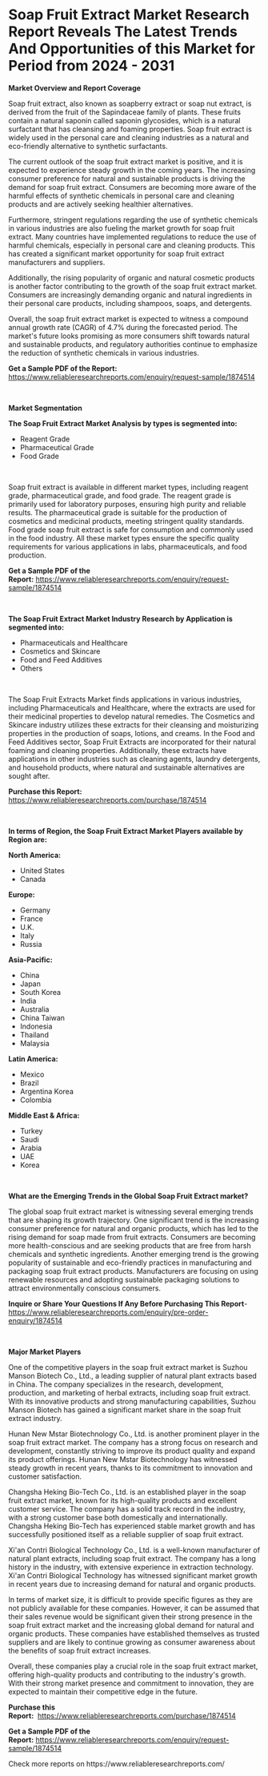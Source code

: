 <p><h1>Soap Fruit Extract Market Research Report Reveals The Latest Trends And Opportunities of this Market for Period from 2024 - 2031</h1></p><p><strong>Market Overview and Report Coverage</strong></p>
<p><p>Soap fruit extract, also known as soapberry extract or soap nut extract, is derived from the fruit of the Sapindaceae family of plants. These fruits contain a natural saponin called saponin glycosides, which is a natural surfactant that has cleansing and foaming properties. Soap fruit extract is widely used in the personal care and cleaning industries as a natural and eco-friendly alternative to synthetic surfactants.</p><p>The current outlook of the soap fruit extract market is positive, and it is expected to experience steady growth in the coming years. The increasing consumer preference for natural and sustainable products is driving the demand for soap fruit extract. Consumers are becoming more aware of the harmful effects of synthetic chemicals in personal care and cleaning products and are actively seeking healthier alternatives.</p><p>Furthermore, stringent regulations regarding the use of synthetic chemicals in various industries are also fueling the market growth for soap fruit extract. Many countries have implemented regulations to reduce the use of harmful chemicals, especially in personal care and cleaning products. This has created a significant market opportunity for soap fruit extract manufacturers and suppliers.</p><p>Additionally, the rising popularity of organic and natural cosmetic products is another factor contributing to the growth of the soap fruit extract market. Consumers are increasingly demanding organic and natural ingredients in their personal care products, including shampoos, soaps, and detergents.</p><p>Overall, the soap fruit extract market is expected to witness a compound annual growth rate (CAGR) of 4.7% during the forecasted period. The market's future looks promising as more consumers shift towards natural and sustainable products, and regulatory authorities continue to emphasize the reduction of synthetic chemicals in various industries.</p></p>
<p><strong>Get a Sample PDF of the Report:</strong> <a href="https://www.reliableresearchreports.com/enquiry/request-sample/1874514">https://www.reliableresearchreports.com/enquiry/request-sample/1874514</a></p>
<p>&nbsp;</p>
<p><strong>Market Segmentation</strong></p>
<p><strong>The Soap Fruit Extract Market Analysis by types is segmented into:</strong></p>
<p><ul><li>Reagent Grade</li><li>Pharmaceutical Grade</li><li>Food Grade</li></ul></p>
<p>&nbsp;</p>
<p><p>Soap fruit extract is available in different market types, including reagent grade, pharmaceutical grade, and food grade. The reagent grade is primarily used for laboratory purposes, ensuring high purity and reliable results. The pharmaceutical grade is suitable for the production of cosmetics and medicinal products, meeting stringent quality standards. Food grade soap fruit extract is safe for consumption and commonly used in the food industry. All these market types ensure the specific quality requirements for various applications in labs, pharmaceuticals, and food production.</p></p>
<p><strong>Get a Sample PDF of the Report:</strong>&nbsp;<a href="https://www.reliableresearchreports.com/enquiry/request-sample/1874514">https://www.reliableresearchreports.com/enquiry/request-sample/1874514</a></p>
<p>&nbsp;</p>
<p><strong>The Soap Fruit Extract Market Industry Research by Application is segmented into:</strong></p>
<p><ul><li>Pharmaceuticals and Healthcare</li><li>Cosmetics and Skincare</li><li>Food and Feed Additives</li><li>Others</li></ul></p>
<p>&nbsp;</p>
<p><p>The Soap Fruit Extracts Market finds applications in various industries, including Pharmaceuticals and Healthcare, where the extracts are used for their medicinal properties to develop natural remedies. The Cosmetics and Skincare industry utilizes these extracts for their cleansing and moisturizing properties in the production of soaps, lotions, and creams. In the Food and Feed Additives sector, Soap Fruit Extracts are incorporated for their natural foaming and cleaning properties. Additionally, these extracts have applications in other industries such as cleaning agents, laundry detergents, and household products, where natural and sustainable alternatives are sought after.</p></p>
<p><strong>Purchase this Report:</strong>&nbsp; <a href="https://www.reliableresearchreports.com/purchase/1874514">https://www.reliableresearchreports.com/purchase/1874514</a></p>
<p>&nbsp;</p>
<p><strong>In terms of Region, the Soap Fruit Extract Market Players available by Region are:</strong></p>
<p>
    <p> <strong> North America: </strong>
        <ul>
            <li>United States</li>
            <li>Canada</li>
        </ul>
        </p> 
    <p> <strong> Europe: </strong>
        <ul>
            <li>Germany</li>
            <li>France</li>
            <li>U.K.</li>
            <li>Italy</li>
            <li>Russia</li>
        </ul>
        </p> 
    <p> <strong> Asia-Pacific: </strong>
        <ul>
            <li>China</li>
            <li>Japan</li>
            <li>South Korea</li>
            <li>India</li>
            <li>Australia</li>
            <li>China Taiwan</li>
            <li>Indonesia</li>
            <li>Thailand</li>
            <li>Malaysia</li>
        </ul>
        </p> 
    <p> <strong> Latin America: </strong>
        <ul>
            <li>Mexico</li>
            <li>Brazil</li>
            <li>Argentina Korea</li>
            <li>Colombia</li>
        </ul>
        </p> 
    <p> <strong> Middle East & Africa: </strong>
        <ul>
            <li>Turkey</li>
            <li>Saudi</li>
            <li>Arabia</li>
            <li>UAE</li>
            <li>Korea</li>
        </ul>
    </p>
    </p>
<p>&nbsp;</p>
<p><strong>What are the Emerging Trends in the Global Soap Fruit Extract market?</strong></p>
<p><p>The global soap fruit extract market is witnessing several emerging trends that are shaping its growth trajectory. One significant trend is the increasing consumer preference for natural and organic products, which has led to the rising demand for soap made from fruit extracts. Consumers are becoming more health-conscious and are seeking products that are free from harsh chemicals and synthetic ingredients. Another emerging trend is the growing popularity of sustainable and eco-friendly practices in manufacturing and packaging soap fruit extract products. Manufacturers are focusing on using renewable resources and adopting sustainable packaging solutions to attract environmentally conscious consumers.</p></p>
<p><strong>Inquire or Share Your Questions If Any Before Purchasing This Report</strong>- <a href="https://www.reliableresearchreports.com/enquiry/pre-order-enquiry/1874514">https://www.reliableresearchreports.com/enquiry/pre-order-enquiry/1874514</a></p>
<p>&nbsp;</p>
<p><strong>Major Market Players</strong></p>
<p><p>One of the competitive players in the soap fruit extract market is Suzhou Manson Biotech Co., Ltd., a leading supplier of natural plant extracts based in China. The company specializes in the research, development, production, and marketing of herbal extracts, including soap fruit extract. With its innovative products and strong manufacturing capabilities, Suzhou Manson Biotech has gained a significant market share in the soap fruit extract industry.</p><p>Hunan New Mstar Biotechnology Co., Ltd. is another prominent player in the soap fruit extract market. The company has a strong focus on research and development, constantly striving to improve its product quality and expand its product offerings. Hunan New Mstar Biotechnology has witnessed steady growth in recent years, thanks to its commitment to innovation and customer satisfaction.</p><p>Changsha Heking Bio-Tech Co., Ltd. is an established player in the soap fruit extract market, known for its high-quality products and excellent customer service. The company has a solid track record in the industry, with a strong customer base both domestically and internationally. Changsha Heking Bio-Tech has experienced stable market growth and has successfully positioned itself as a reliable supplier of soap fruit extract.</p><p>Xi'an Contri Biological Technology Co., Ltd. is a well-known manufacturer of natural plant extracts, including soap fruit extract. The company has a long history in the industry, with extensive experience in extraction technology. Xi'an Contri Biological Technology has witnessed significant market growth in recent years due to increasing demand for natural and organic products.</p><p>In terms of market size, it is difficult to provide specific figures as they are not publicly available for these companies. However, it can be assumed that their sales revenue would be significant given their strong presence in the soap fruit extract market and the increasing global demand for natural and organic products. These companies have established themselves as trusted suppliers and are likely to continue growing as consumer awareness about the benefits of soap fruit extract increases.</p><p>Overall, these companies play a crucial role in the soap fruit extract market, offering high-quality products and contributing to the industry's growth. With their strong market presence and commitment to innovation, they are expected to maintain their competitive edge in the future.</p></p>
<p><strong>Purchase this Report:</strong>&nbsp;&nbsp;<a href="https://www.reliableresearchreports.com/purchase/1874514">https://www.reliableresearchreports.com/purchase/1874514</a></p>
<p></p>
<p><strong>Get a Sample PDF of the Report:</strong>&nbsp;<a href="https://www.reliableresearchreports.com/enquiry/request-sample/1874514">https://www.reliableresearchreports.com/enquiry/request-sample/1874514</a></p>
<p>Check more reports on https://www.reliableresearchreports.com/</p>